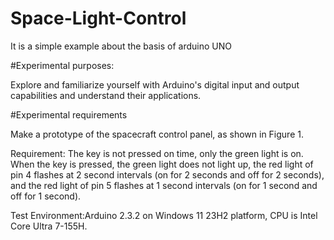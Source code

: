 # Space-Light-Control
It is a simple example about the basis of arduino UNO

#Experimental purposes:

Explore and familiarize yourself with Arduino's digital input and output capabilities and understand their applications.

#Experimental requirements 

Make a prototype of the spacecraft control panel, as shown in Figure 1.

Requirement: The key is not pressed on time, only the green light is on. When the key is pressed, the green light does not light up, the red light of pin 4 flashes at 2 second intervals (on for 2 seconds and off for 2 seconds), and the red light of pin 5 flashes at 1 second intervals (on for 1 second and off for 1 second).

Test Environment:Arduino 2.3.2 on Windows 11 23H2 platform, CPU is Intel Core Ultra 7-155H.
